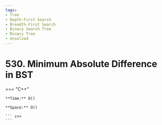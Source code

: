 ```yaml
---
tags:
- Tree
- Depth-First Search
- Breadth-First Search
- Binary Search Tree
- Binary Tree
- Unsolved
---
```



# 530. Minimum Absolute Difference in BST

=== "C++"

    **Time:** O()

    **Space:** O()

    ``` c++
    ```